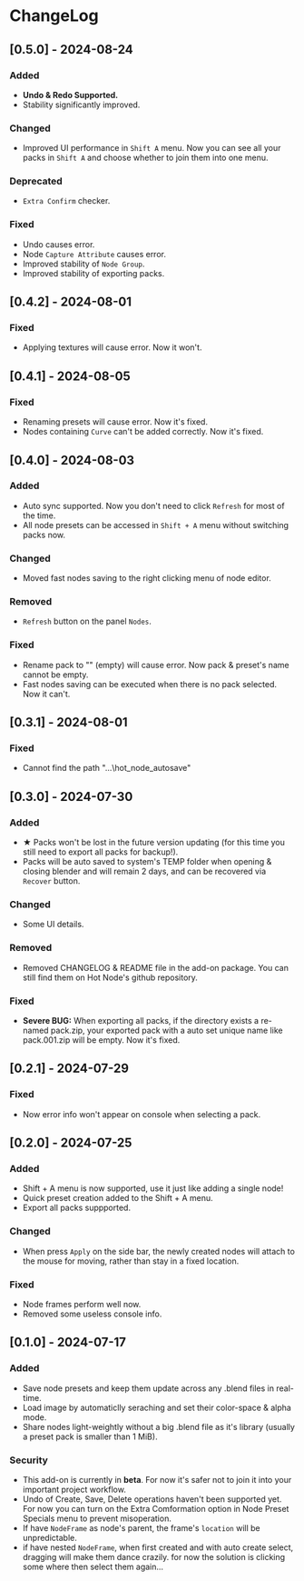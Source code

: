 ChangeLog
========


[0.5.0] - 2024-08-24
--------

### Added
- **Undo & Redo Supported.**
- Stability significantly improved.

### Changed
- Improved UI performance in ```Shift A``` menu.
Now you can see all your packs in ```Shift A``` and choose whether to join them into one menu.

### Deprecated
- ```Extra Confirm``` checker.

### Fixed
- Undo causes error.
- Node ```Capture Attribute``` causes error.
- Improved stability of ```Node Group```.
- Improved stability of exporting packs.


[0.4.2] - 2024-08-01
--------

### Fixed
- Applying textures will cause error. Now it won't.


[0.4.1] - 2024-08-05
--------

### Fixed
- Renaming presets will cause error. Now it's fixed.
- Nodes containing ```Curve``` can't be added correctly. Now it's fixed.


[0.4.0] - 2024-08-03
--------

### Added
- Auto sync supported. Now you don't need to click ```Refresh``` for most of the time.
- All node presets can be accessed in ```Shift + A``` menu without switching packs now.

### Changed
- Moved fast nodes saving to the right clicking menu of node editor.

### Removed
- ```Refresh``` button on the panel ```Nodes```.

### Fixed
- Rename pack to "" (empty) will cause error. Now pack & preset's name cannot be empty.
- Fast nodes saving can be executed when there is no pack selected. Now it can't.


[0.3.1] - 2024-08-01
--------

### Fixed
- Cannot find the path "...\hot_node_autosave"


[0.3.0] - 2024-07-30
--------

### Added
- ★ Packs won't be lost in the future version updating (for this time you still need to export all packs for backup!).
- Packs will be auto saved to system's TEMP folder when opening & closing blender and will remain 2 days, and can be recovered via ```Recover``` button.

### Changed
- Some UI details.

### Removed
- Removed CHANGELOG & README file in the add-on package. You can still find them on Hot Node's github repository.

### Fixed
- **Severe BUG:** When exporting all packs, if the directory exists a re-named pack.zip, your exported pack with a auto set unique name like pack.001.zip will be empty. Now it's fixed.


[0.2.1] - 2024-07-29
--------

### Fixed
- Now error info won't appear on console when selecting a pack.


[0.2.0] - 2024-07-25
--------

### Added
- Shift + A menu is now supported, use it just like adding a single node!
- Quick preset creation added to the Shift + A menu.
- Export all packs suppported.

### Changed
- When press ```Apply``` on the side bar, the newly created nodes will attach to the mouse for moving, rather than stay in a fixed location. 

### Fixed
- Node frames perform well now.
- Removed some useless console info.


[0.1.0] - 2024-07-17
--------

### Added
- Save node presets and keep them update across any .blend files in real-time.
- Load image by automaticlly seraching and set their color-space & alpha mode.
- Share nodes light-weightly without a big .blend file as it's library (usually a preset pack is smaller than 1 MiB).

### Security
- This add-on is currently in **beta**. For now it's safer not to join it into your important project workflow.
- Undo of Create, Save, Delete operations haven't been supported yet. For now you can turn on the Extra Comformation option in Node Preset Specials menu to prevent misoperation.
- If have ```NodeFrame``` as node's parent, the frame's ```location``` will be unpredictable.
- if have nested ```NodeFrame```, when first created and with auto create select, dragging will make them dance crazily. for now the solution is clicking some where then select them again...